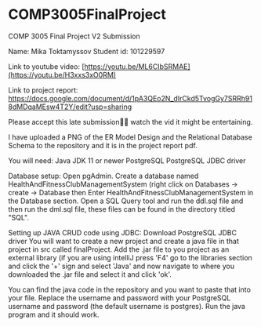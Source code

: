# COMP3005FinalProject

COMP 3005 Final Project V2 Submission

Name: Mika Toktamyssov Student id: 101229597

Link to youtube video: [https://youtu.be/ML6CIbSRMAE](https://youtu.be/H3xxs3xO0RM)

Link to project report: https://docs.google.com/document/d/1pA3QEo2N_dIrCkd5TvogGy7SRRh918dMDqaMEsw4T2Y/edit?usp=sharing

Please accept this late submission🥺🐐 watch the vid it might be entertaining.

I have uploaded a PNG of the ER Model Design and the Relational Database Schema to the repository and it is in the project report pdf.

You will need: Java JDK 11 or newer PostgreSQL PostgreSQL JDBC driver

Database setup: Open pgAdmin. Create a database named HealthAndFitnessClubManagementSystem (right click on Databases -> create -> Database then Enter HealthAndFitnessClubManagementSystem in the Database section. Open a SQL Query tool and run the ddl.sql file and then run the dml.sql file, these files can be found in the directory titled "SQL".

Setting up JAVA CRUD code using JDBC:
Download PostgreSQL JDBC driver
You will want to create a new project and create a java file in that project in src called finalProject.
Add the .jar file to you project as an external library (if you are using intelliJ press 'F4' go to the libraries section and click the '+' sign and select 'Java' and now navigate to where you downloaded the .jar file and select it and click 'ok'.

You can find the java code in the repository and you want to paste that into your file. Replace the username and password with your PostgreSQL username and password (the default username is postgres). Run the java program and it should work.
